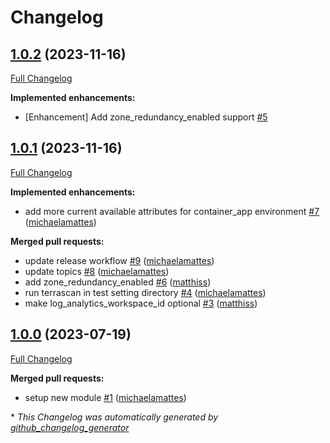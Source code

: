 # Changelog

## [1.0.2](https://github.com/telekom-mms/terraform-azurerm-container-app/tree/1.0.2) (2023-11-16)

[Full Changelog](https://github.com/telekom-mms/terraform-azurerm-container-app/compare/1.0.1...1.0.2)

**Implemented enhancements:**

- \[Enhancement\] Add zone\_redundancy\_enabled support [\#5](https://github.com/telekom-mms/terraform-azurerm-container-app/issues/5)

## [1.0.1](https://github.com/telekom-mms/terraform-azurerm-container-app/tree/1.0.1) (2023-11-16)

[Full Changelog](https://github.com/telekom-mms/terraform-azurerm-container-app/compare/1.0.0...1.0.1)

**Implemented enhancements:**

- add more current available attributes for container\_app environment [\#7](https://github.com/telekom-mms/terraform-azurerm-container-app/pull/7) ([michaelamattes](https://github.com/michaelamattes))

**Merged pull requests:**

- update release workflow [\#9](https://github.com/telekom-mms/terraform-azurerm-container-app/pull/9) ([michaelamattes](https://github.com/michaelamattes))
- update topics [\#8](https://github.com/telekom-mms/terraform-azurerm-container-app/pull/8) ([michaelamattes](https://github.com/michaelamattes))
- add zone\_redundancy\_enabled [\#6](https://github.com/telekom-mms/terraform-azurerm-container-app/pull/6) ([matthiss](https://github.com/matthiss))
- run terrascan in test setting directory [\#4](https://github.com/telekom-mms/terraform-azurerm-container-app/pull/4) ([michaelamattes](https://github.com/michaelamattes))
- make log\_analytics\_workspace\_id optional [\#3](https://github.com/telekom-mms/terraform-azurerm-container-app/pull/3) ([matthiss](https://github.com/matthiss))

## [1.0.0](https://github.com/telekom-mms/terraform-azurerm-container-app/tree/1.0.0) (2023-07-19)

[Full Changelog](https://github.com/telekom-mms/terraform-azurerm-container-app/compare/1bbb4204a61a2c25720b3aecfc4d82b435f2b4f5...1.0.0)

**Merged pull requests:**

- setup new module [\#1](https://github.com/telekom-mms/terraform-azurerm-container-app/pull/1) ([michaelamattes](https://github.com/michaelamattes))



\* *This Changelog was automatically generated by [github_changelog_generator](https://github.com/github-changelog-generator/github-changelog-generator)*
